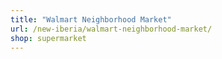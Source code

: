 ```yaml
---
title: "Walmart Neighborhood Market"
url: /new-iberia/walmart-neighborhood-market/
shop: supermarket
---
```

